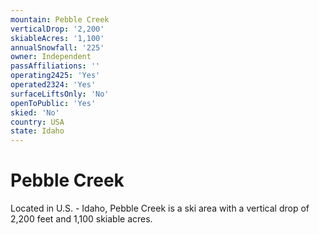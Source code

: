 ```yaml
---
mountain: Pebble Creek
verticalDrop: '2,200'
skiableAcres: '1,100'
annualSnowfall: '225'
owner: Independent
passAffiliations: ''
operating2425: 'Yes'
operated2324: 'Yes'
surfaceLiftsOnly: 'No'
openToPublic: 'Yes'
skied: 'No'
country: USA
state: Idaho
---
```


# Pebble Creek

Located in U.S. - Idaho, Pebble Creek is a ski area with a vertical drop of 2,200 feet and 1,100 skiable acres.

